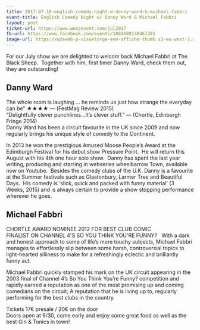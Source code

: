 ```yaml
---
title: 2017-07-18-english-comedy-night-w-danny-ward-&-michael-fabbri
event-title: English Comedy Night w/ Danny Ward & Michael Fabbri
layout: post
ticket-url: https://www.weezevent.com/jul2017
fb-url: https://www.facebook.com/events/1884689148461281
image-url: https://wzeweb-p-visuelorga-evn-affiche-thumb.s3-eu-west-1.amazonaws.com/affiche_260793.thumb53700.1497956550.jpg
---
```

For our July show we are delighted to welcom back Michael Fabbri at The Black Sheep.  Together with him, first timer Danny Ward, check them out, they are outstanding!

## Danny Ward
The whole room is laughing … he reminds us just how strange the everyday can be” ★★★★ &mdash; (FestMag Review 2015)  
“Delightfully clever punchlines…It’s clever stuff.” &mdash; (Chortle, Edinburgh Fringe 2014)  
Danny Ward has been a circuit favourite in the UK since 2009 and now regularly brings his unique style of comedy to the Continent.

In 2013 he won the prestigious Amused Moose People’s Award at the Edimburgh Festival for his debut show Pressure Point.  He will return this August with his 4th one hour solo show.  Danny has spent the last year writing, producing and starring in webseries wheelbarrow Town, available now on Youtube.  Besides the comedy clubs of the U.K. Danny is a favourite at the Summer festivals such as Glastonbury, Larmer Tree and Beautiful Days.  His comedy is ‘slick, quick and packed with funny material’ (3 Weeks, 2015) and is always certain to provide a show stopping performance wherever he goes.

## Michael Fabbri
CHORTLE AWARD NOMINEE 2012 FOR BEST CLUB COMIC  
FINALIST ON CHANNEL 4'S SO YOU THINK YOU'RE FUNNY?
 
With a dark and honest approach to some of life’s more touchy subjects, Michael Fabbri manages to effortlessly slip between some harsh, controversial topics to light-hearted silliness to make for a refreshingly eclectic and brilliantly funny act.

Michael Fabbri quickly stamped his mark on the UK circuit appearing in the 2003 final of Channel 4’s So You Think You’re Funny? competition and rapidly earned a reputation as one of the most promising up and coming comedians on the circuit; A reputation that he is living up to, regularly performing for the best clubs in the country.

Tickets 17€ presale / 20€ on the door  
Doors open at 6/30, come early and enjoy some great food as well as the best Gin & Tonics in town!
